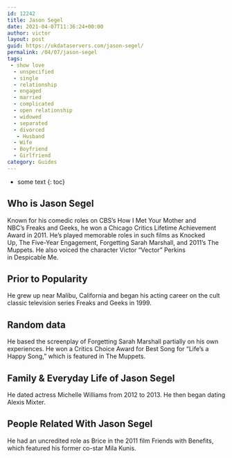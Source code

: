 ```yaml
---
id: 12242
title: Jason Segel
date: 2021-04-07T11:36:24+00:00
author: victor
layout: post
guid: https://ukdataservers.com/jason-segel/
permalink: /04/07/jason-segel
tags:
 - show love
  - unspecified
  - single
  - relationship
  - engaged
  - married
  - complicated
  - open relationship
  - widowed
  - separated
  - divorced
   - Husband
  - Wife
  - Boyfriend
  - Girlfriend
category: Guides
---
```


* some text
{: toc}


## Who is Jason Segel



Known for his comedic roles on CBS&#8217;s How I Met Your Mother and NBC&#8217;s Freaks and Geeks, he won a Chicago Critics Lifetime Achievement Award in 2011. He&#8217;s played memorable roles in such films as Knocked Up, The Five-Year Engagement, Forgetting Sarah Marshall, and 2011&#8217;s The Muppets. He also voiced the character Victor &#8220;Vector&#8221; Perkins in Despicable Me.

                
                
                
## Prior to Popularity



He grew up near Malibu, California and began his acting career on the cult classic television series Freaks and Geeks in 1999. 

                
                
                
## Random data



He based the screenplay of Forgetting Sarah Marshall partially on his own experiences. He won a Critics Choice Award for Best Song for &#8220;Life&#8217;s a Happy Song,&#8221; which is featured in The Muppets. 

                
                
                
## Family & Everyday Life of Jason Segel



He dated actress Michelle Williams from 2012 to 2013. He then began dating Alexis Mixter. 

                
                
                
## People Related With Jason Segel



He had an uncredited role as Brice in the 2011 film Friends with Benefits, which featured his former co-star Mila Kunis. 

                
              
            
          
          
          